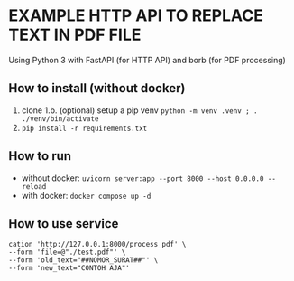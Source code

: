 EXAMPLE HTTP API TO REPLACE TEXT IN PDF FILE
============================================

Using Python 3 with FastAPI (for HTTP API) and borb (for PDF processing)

## How to install (without docker)
1. clone
1.b. (optional) setup a pip venv `python -m venv .venv ; . ./venv/bin/activate`
2. `pip install -r requirements.txt`

## How to run

- without docker: `uvicorn server:app --port 8000 --host 0.0.0.0 --reload`
- with docker: `docker compose up -d`

## How to use service

```
cation 'http://127.0.0.1:8000/process_pdf' \
--form 'file=@"./test.pdf"' \
--form 'old_text="##NOMOR_SURAT##"' \
--form 'new_text="CONTOH AJA"'
```
